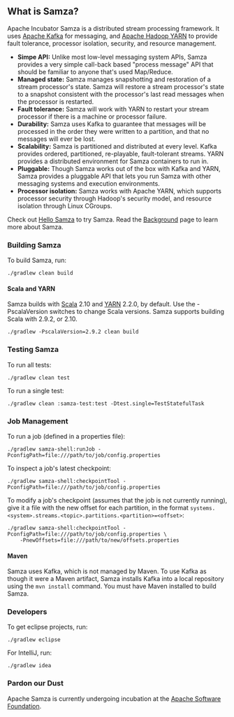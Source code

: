 ## What is Samza?

Apache Incubator Samza is a distributed stream processing framework. It uses <a target="_blank" href="http://kafka.apache.org">Apache Kafka</a> for messaging, and <a target="_blank" href="http://hadoop.apache.org/docs/current/hadoop-yarn/hadoop-yarn-site/YARN.html">Apache Hadoop YARN</a> to provide fault tolerance, processor isolation, security, and resource management.

* **Simpe API:** Unlike most low-level messaging system APIs, Samza provides a very simple call-back based "process message" API that should be familiar to anyone that's used Map/Reduce.
* **Managed state:** Samza manages snapshotting and restoration of a stream processor's state. Samza will restore a stream processor's state to a snapshot consistent with the processor's last read messages when the processor is restarted.
* **Fault tolerance:** Samza will work with YARN to restart your stream processor if there is a machine or processor failure.
* **Durability:** Samza uses Kafka to guarantee that messages will be processed in the order they were written to a partition, and that no messages will ever be lost.
* **Scalability:** Samza is partitioned and distributed at every level. Kafka provides ordered, partitioned, re-playable, fault-tolerant streams. YARN provides a distributed environment for Samza containers to run in.
* **Pluggable:** Though Samza works out of the box with Kafka and YARN, Samza provides a pluggable API that lets you run Samza with other messaging systems and execution environments.
* **Processor isolation:** Samza works with Apache YARN, which supports processor security through Hadoop's security model, and resource isolation through Linux CGroups.

Check out [Hello Samza](/startup/hello-samza/0.7.0) to try Samza. Read the [Background](/learn/documentation/0.7.0/introduction/background.html) page to learn more about Samza.

### Building Samza

To build Samza, run:

    ./gradlew clean build

#### Scala and YARN

Samza builds with [Scala](http://www.scala-lang.org/) 2.10 and [YARN](http://hadoop.apache.org/docs/current/hadoop-yarn/hadoop-yarn-site/YARN.html) 2.2.0, by default. Use the -PscalaVersion switches to change Scala versions. Samza supports building Scala with 2.9.2, or 2.10.

    ./gradlew -PscalaVersion=2.9.2 clean build

### Testing Samza

To run all tests:

    ./gradlew clean test

To run a single test:

    ./gradlew clean :samza-test:test -Dtest.single=TestStatefulTask

### Job Management

To run a job (defined in a properties file):

    ./gradlew samza-shell:runJob -PconfigPath=file:///path/to/job/config.properties

To inspect a job's latest checkpoint:

    ./gradlew samza-shell:checkpointTool -PconfigPath=file:///path/to/job/config.properties

To modify a job's checkpoint (assumes that the job is not currently running), give it a file with the new offset for each partition, in the format `systems.<system>.streams.<topic>.partitions.<partition>=<offset>`:

    ./gradlew samza-shell:checkpointTool -PconfigPath=file:///path/to/job/config.properties \
        -PnewOffsets=file:///path/to/new/offsets.properties

#### Maven

Samza uses Kafka, which is not managed by Maven. To use Kafka as though it were a Maven artifact, Samza installs Kafka into a local repository using the `mvn install` command. You must have Maven installed to build Samza.

### Developers

To get eclipse projects, run:

    ./gradlew eclipse

For IntelliJ, run:

    ./gradlew idea

### Pardon our Dust

Apache Samza is currently undergoing incubation at the [Apache Software Foundation](http://www.apache.org/).
